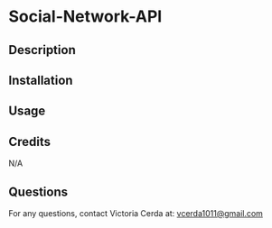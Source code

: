 # Social-Network-API

## Description



## Installation



## Usage



## Credits

N/A

## Questions

For any questions, contact Victoria Cerda at:
vcerda1011@gmail.com
